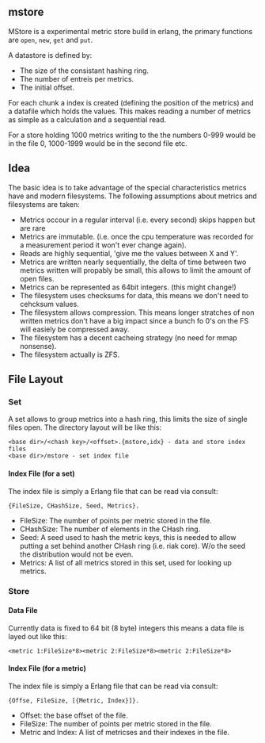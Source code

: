 ## mstore

MStore is a experimental metric store build in erlang, the primary functions are `open`, `new`, `get` and `put`.

A datastore is defined by:
 * The size of the consistant hashing ring.
 * The number of entreis per metrics.
 * The initial offset.

For each chunk a index is created (defining the position of the metrics) and a datafile which holds the values. This makes reading a number of metrics as simple as a calculation and a sequential read.

For a store holding 1000 metrics writing to the the numbers 0-999 would be in the file 0, 1000-1999 would be in the second file etc.


## Idea

The basic idea is to take advantage of the special characteristics metrics have and modern filesystems. The following assumptions about metrics and filesystems are taken:

* Metrics occour in a regular interval (i.e. every second) skips happen but are rare
* Metrics are immutable. (i.e. once the cpu temperature was recorded for a measurement period it won't ever change again).
* Reads are highly sequential, 'give me the values between X and Y'.
* Metrics are written nearly sequentially, the delta of time between two metrics written will propably be small, this allows to limit the amount of open files.
* Metrics can be represented as 64bit integers. (this might change!)
* The filesystem uses checksums for data, this means we don't need to cehcksum values.
* The filesystem allows compression. This means longer stratches of non written metrics don't have a big impact since a bunch fo 0's on the FS will easiely be compressed away.
* The filesystem has a decent cacheing strategy (no need for mmap nonsense).
* The filesystem actually is ZFS.

## File Layout

### Set

A set allows to group metrics into a hash ring, this limits the size of single files open. The directory layout will be like this:

```
<base dir>/<chash key>/<offset>.{mstore,idx} - data and store index files
<base dir>/mstore - set index file
```

#### Index File (for a set)

The index file is simply a Erlang file that can be read via consult:

```
{FileSize, CHashSize, Seed, Metrics}.
```
* FileSize: The number of points per metric stored in the file.
* CHashSize: The number of elements in the CHash ring.
* Seed: A seed used to hash the metric keys, this is needed to allow putting a set behind another CHash ring (i.e. riak core). W/o the seed the distribution would not be even.
* Metrics: A list of all metrics stored in this set, used for looking up metrics.

### Store
#### Data File

Currently data is fixed to 64 bit (8 byte) integers this means a data file is layed out like this:

```
<metric 1:FileSize*8><metric 2:FileSize*8><metric 2:FileSize*8>
```

#### Index File (for a metric)

The index file is simply a Erlang file that can be read via consult:
```
{Offse, FileSize, [{Metric, Index}]}.
```

* Offset: the base offset of the file.
* FileSize: The number of points per metric stored in the file.
* Metric and Index: A list of metricses and their indexes in the file.
